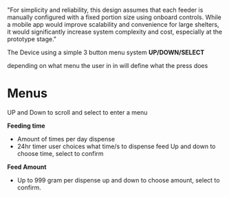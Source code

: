 "For simplicity and reliability, this design assumes that each feeder is manually configured with a fixed portion size using onboard controls. While a mobile app would improve scalability and convenience for large shelters, it would significantly increase system complexity and cost, especially at the prototype stage."

The Device using a simple 3 button menu system
**UP/DOWN/SELECT** 

depending on what menu the user in in will define what the press does

# Menus 
UP and Down to scroll and select to enter a menu

**Feeding time**
- Amount of times per day dispense
- 24hr timer user choices what time/s to dispense feed
Up and down to choose time, select to confirm

**Feed Amount**
- Up to 999 gram per dispense 
up and down to choose amount, select to confirm. 

